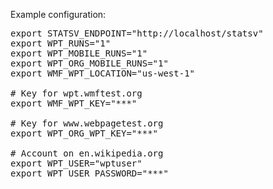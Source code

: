 
Example configuration:

<pre>
export STATSV_ENDPOINT="http://localhost/statsv"
export WPT_RUNS="1"
export WPT_MOBILE_RUNS="1"
export WPT_ORG_MOBILE_RUNS="1"
export WMF_WPT_LOCATION="us-west-1"

# Key for wpt.wmftest.org
export WMF_WPT_KEY="***"

# Key for www.webpagetest.org
export WPT_ORG_WPT_KEY="***"

# Account on en.wikipedia.org
export WPT_USER="wptuser"
export WPT_USER_PASSWORD="***"
</pre>
